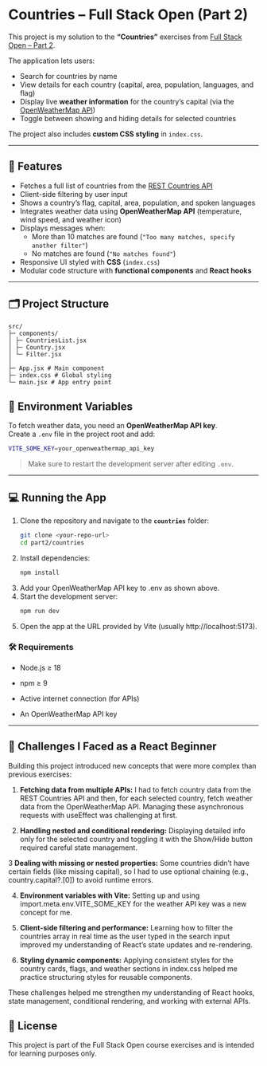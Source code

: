 # Countries – Full Stack Open (Part 2)

This project is my solution to the **“Countries”** exercises from [Full Stack Open – Part 2](https://fullstackopen.com/en/part2).

The application lets users:
- Search for countries by name
- View details for each country (capital, area, population, languages, and flag)
- Display live **weather information** for the country’s capital (via the [OpenWeatherMap API](https://openweathermap.org/api))
- Toggle between showing and hiding details for selected countries

The project also includes **custom CSS styling** in `index.css`.

---

## 🚀 Features
- Fetches a full list of countries from the [REST Countries API](https://restcountries.com/)
- Client-side filtering by user input
- Shows a country’s flag, capital, area, population, and spoken languages
- Integrates weather data using **OpenWeatherMap API** (temperature, wind speed, and weather icon)
- Displays messages when:
  - More than 10 matches are found (`"Too many matches, specify another filter"`)
  - No matches are found (`"No matches found"`)
- Responsive UI styled with **CSS** (`index.css`)
- Modular code structure with **functional components** and **React hooks**

---

## 🗂️ Project Structure

```
src/
├─ components/
│ ├─ CountriesList.jsx
│ ├─ Country.jsx
│ └─ Filter.jsx
│ 
├─ App.jsx # Main component
├─ index.css # Global styling
└─ main.jsx # App entry point
```

## 🔑 Environment Variables
To fetch weather data, you need an **OpenWeatherMap API key**.  
Create a `.env` file in the project root and add:
```bash
VITE_SOME_KEY=your_openweathermap_api_key
````
> Make sure to restart the development server after editing `.env`.
---
## 💻 Running the App

1. Clone the repository and navigate to the **`countries`** folder:
	```bash
	git clone <your-repo-url>
	cd part2/countries
	```
2. Install dependencies:
	```bash
	npm install
	```
3. Add your OpenWeatherMap API key to .env as shown above.
4. Start the development server:
	```bash
	npm run dev
	````
5. Open the app at the URL provided by Vite (usually http://localhost:5173).

### 🛠️ Requirements

- Node.js ≥ 18

- npm ≥ 9

- Active internet connection (for APIs)

- An OpenWeatherMap API key

---
## 🌱 Challenges I Faced as a React Beginner

Building this project introduced new concepts that were more complex than previous exercises:

1. **Fetching data from multiple APIs:**
I had to fetch country data from the REST Countries API and then, for each selected country, fetch weather data from the OpenWeatherMap API.
Managing these asynchronous requests with useEffect was challenging at first.

2. **Handling nested and conditional rendering:**
Displaying detailed info only for the selected country and toggling it with the Show/Hide button required careful state management.

3 **Dealing with missing or nested properties:**
Some countries didn’t have certain fields (like missing capital), so I had to use optional chaining (e.g., country.capital?.[0]) to avoid runtime errors.

4. **Environment variables with Vite:**
Setting up and using import.meta.env.VITE_SOME_KEY for the weather API key was a new concept for me.

5. **Client-side filtering and performance:**
Learning how to filter the countries array in real time as the user typed in the search input improved my understanding of React’s state updates and re-rendering.

6. **Styling dynamic components:**
Applying consistent styles for the country cards, flags, and weather sections in index.css helped me practice structuring styles for reusable components.

These challenges helped me strengthen my understanding of React hooks, state management, conditional rendering, and working with external APIs.

## 📜 License

This project is part of the Full Stack Open course exercises and is intended for learning purposes only.

